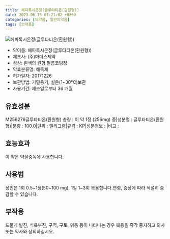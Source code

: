 ```yaml
---
title: 헤파톡시온정(글루타티온(환원형))
date: 2023-06-15 01:21:02 +0800
categories: [의약품, 일반의약품]
tags: [의약품]
---
```

![헤파톡시온정(글루타티온(환원형))](https://nedrug.mfds.go.kr/pbp/cmn/itemImageDownload/153676522674200083)

- 약이름: 헤파톡시온정(글루타티온(환원형))
- 제조사: (주)마더스제약
- 성상: 흰색의 원형 필름코팅정
- 약효분류명: 해독제
- 허가일자: 20171226
- 보관방법: 기밀용기, 실온(1~30℃)보관
- 사용기간: 제조일로부터 36 개월
## 유효성분
M256276글루타티온(환원형)
총량 : 이 약 1정 (256mg) 중|성분명 : 글루타티온(환원형)|분량 : 100.0|단위 : 밀리그램|규격 : KP|성분정보 : |비고 :
## 효능효과
이 약은 약물중독에 사용합니다.
## 사용법
성인은 1회 0.5~1정(50~100 mg), 1일 1~3회 복용합니다.연령, 증상에 따라 적절히 증감할 수 있습니다.
## 부작용
드물게 발진, 식육부진, 구역, 구토, 위통 등이 나타나는 경우 복용을 즉각 중지하고 의사 또는 약사와 상의하십시오.
